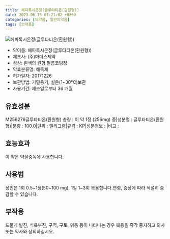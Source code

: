 ```yaml
---
title: 헤파톡시온정(글루타티온(환원형))
date: 2023-06-15 01:21:02 +0800
categories: [의약품, 일반의약품]
tags: [의약품]
---
```

![헤파톡시온정(글루타티온(환원형))](https://nedrug.mfds.go.kr/pbp/cmn/itemImageDownload/153676522674200083)

- 약이름: 헤파톡시온정(글루타티온(환원형))
- 제조사: (주)마더스제약
- 성상: 흰색의 원형 필름코팅정
- 약효분류명: 해독제
- 허가일자: 20171226
- 보관방법: 기밀용기, 실온(1~30℃)보관
- 사용기간: 제조일로부터 36 개월
## 유효성분
M256276글루타티온(환원형)
총량 : 이 약 1정 (256mg) 중|성분명 : 글루타티온(환원형)|분량 : 100.0|단위 : 밀리그램|규격 : KP|성분정보 : |비고 :
## 효능효과
이 약은 약물중독에 사용합니다.
## 사용법
성인은 1회 0.5~1정(50~100 mg), 1일 1~3회 복용합니다.연령, 증상에 따라 적절히 증감할 수 있습니다.
## 부작용
드물게 발진, 식육부진, 구역, 구토, 위통 등이 나타나는 경우 복용을 즉각 중지하고 의사 또는 약사와 상의하십시오.
